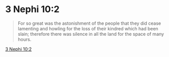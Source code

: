 # 3 Nephi 10:2

> For so great was the astonishment of the people that they did cease lamenting and howling for the loss of their kindred which had been slain; therefore there was silence in all the land for the space of many hours.

[3 Nephi 10:2](https://www.churchofjesuschrist.org/study/scriptures/bofm/3-ne/10?lang=eng&id=p2#p2)


